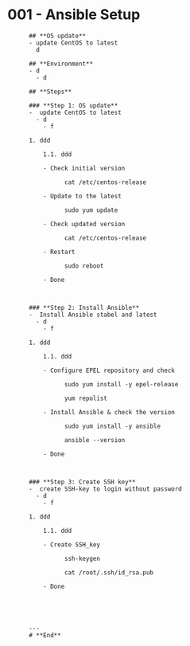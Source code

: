 # **001 - Ansible Setup**
          
          ## **OS update**
          - update CentOS to latest
            d
          
          ## **Environment**
          - d
            - d
          
          ## **Steps** 
          
          ### **Step 1: OS update**
          -  update CentOS to latest
            - d
              - f
          
          1. ddd
          
              1.1. ddd 
          
              - Check initial version
          
                    cat /etc/centos-release
          
              - Update to the latest
          
                    sudo yum update
          
              - Check updated version
          
                    cat /etc/centos-release
          
              - Restart
          
                    sudo reboot
          
              - Done
          
          
          
          ### **Step 2: Install Ansible**
          -  Install Ansible stabel and latest
            - d
              - f
          
          1. ddd
          
              1.1. ddd 
          
              - Configure EPEL repository and check 
          
                    sudo yum install -y epel-release
          
                    yum repolist
          
              - Install Ansible & check the version
          
                    sudo yum install -y ansible
          
                    ansible --version
          
              - Done
          
          
          
          ### **Step 3: Create SSH key**
          -  create SSH-key to login without password
            - d
              - f
          
          1. ddd
          
              1.1. ddd 
          
              - Create SSH_key 
          
                    ssh-keygen
          
                    cat /root/.ssh/id_rsa.pub
          
              - Done
          
          
          
          
          
          ---
          # **End**
          
          
